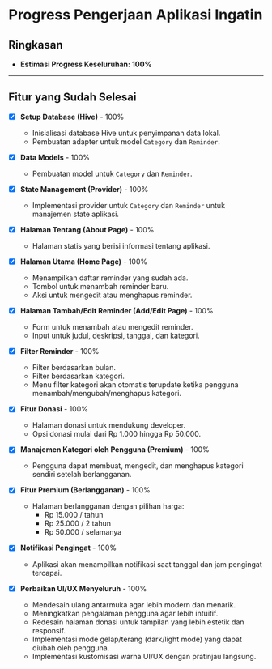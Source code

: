 # Progress Pengerjaan Aplikasi Ingatin

## Ringkasan

- **Estimasi Progress Keseluruhan: 100%**

---

## Fitur yang Sudah Selesai

- [x] **Setup Database (Hive)** - 100%
  - Inisialisasi database Hive untuk penyimpanan data lokal.
  - Pembuatan adapter untuk model `Category` dan `Reminder`.

- [x] **Data Models** - 100%
  - Pembuatan model untuk `Category` dan `Reminder`.

- [x] **State Management (Provider)** - 100%
  - Implementasi provider untuk `Category` dan `Reminder` untuk manajemen state aplikasi.

- [x] **Halaman Tentang (About Page)** - 100%
  - Halaman statis yang berisi informasi tentang aplikasi.

- [x] **Halaman Utama (Home Page)** - 100%
  - Menampilkan daftar reminder yang sudah ada.
  - Tombol untuk menambah reminder baru.
  - Aksi untuk mengedit atau menghapus reminder.

- [x] **Halaman Tambah/Edit Reminder (Add/Edit Page)** - 100%
  - Form untuk menambah atau mengedit reminder.
  - Input untuk judul, deskripsi, tanggal, dan kategori.

- [x] **Filter Reminder** - 100%
  - Filter berdasarkan bulan.
  - Filter berdasarkan kategori.
  - Menu filter kategori akan otomatis terupdate ketika pengguna menambah/mengubah/menghapus kategori.

- [x] **Fitur Donasi** - 100%
  - Halaman donasi untuk mendukung developer.
  - Opsi donasi mulai dari Rp 1.000 hingga Rp 50.000.

- [x] **Manajemen Kategori oleh Pengguna (Premium)** - 100%
  - Pengguna dapat membuat, mengedit, dan menghapus kategori sendiri setelah berlangganan.

- [x] **Fitur Premium (Berlangganan)** - 100%
  - Halaman berlangganan dengan pilihan harga:
    - Rp 15.000 / tahun
    - Rp 25.000 / 2 tahun
    - Rp 50.000 / selamanya

- [x] **Notifikasi Pengingat** - 100%
  - Aplikasi akan menampilkan notifikasi saat tanggal dan jam pengingat tercapai.

- [x] **Perbaikan UI/UX Menyeluruh** - 100%
  - Mendesain ulang antarmuka agar lebih modern dan menarik.
  - Meningkatkan pengalaman pengguna agar lebih intuitif.
  - Redesain halaman donasi untuk tampilan yang lebih estetik dan responsif.
  - Implementasi mode gelap/terang (dark/light mode) yang dapat diubah oleh pengguna.
  - Implementasi kustomisasi warna UI/UX dengan pratinjau langsung.
